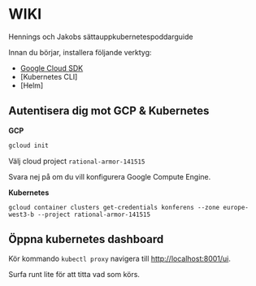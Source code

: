# WIKI
Hennings och Jakobs sättauppkubernetespoddarguide

Innan du börjar, installera följande verktyg:

* [Google Cloud SDK](https://cloud.google.com/sdk/docs/quickstarts)
* [Kubernetes CLI]
* [Helm]


## Autentisera dig mot GCP & Kubernetes
**GCP**
```bash
gcloud init
```

Välj cloud project `rational-armor-141515`

Svara nej på om du vill konfigurera Google Compute Engine.

**Kubernetes**

```
gcloud container clusters get-credentials konferens --zone europe-west3-b --project rational-armor-141515
```

## Öppna kubernetes dashboard
Kör kommando `kubectl proxy` navigera till [http://localhost:8001/ui](http://localhost:8001/ui).

Surfa runt lite för att titta vad som körs.

